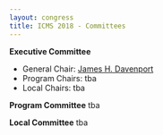 ```yaml
---
layout: congress
title: ICMS 2018 - Committees
---
```


**Executive Committee**

* General Chair: [James H. Davenport](http://people.bath.ac.uk/masjhd/)
* Program Chairs: tba
* Local Chairs: tba

**Program Committee**
tba

**Local Committee**
tba

